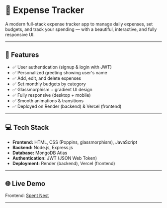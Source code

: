 # 💸 Expense Tracker

A modern full-stack expense tracker app to manage daily expenses, set budgets, and track your spending — with a beautiful, interactive, and fully responsive UI.  

---

## 🚀 Features

- ✅ User authentication (signup & login with JWT)
- ✅ Personalized greeting showing user's name
- ✅ Add, edit, and delete expenses
- ✅ Set monthly budgets by category
- ✅ Glassmorphism + gradient UI design
- ✅ Fully responsive (desktop + mobile)
- ✅ Smooth animations & transitions
- ✅ Deployed on Render (backend) & Vercel (frontend)

---

## 💻 Tech Stack

- **Frontend:** HTML, CSS (Poppins, glassmorphism), JavaScript
- **Backend:** Node.js, Express.js
- **Database:** MongoDB Atlas
- **Authentication:** JWT (JSON Web Token)
- **Deployment:** Render (backend), Vercel (frontend)

---

## 🌐 Live Demo

Frontend: [Spent Nest](https://spentnest.vercel.app)  

---


